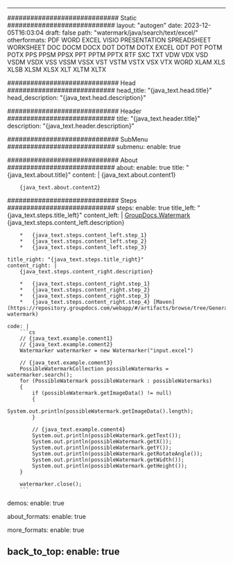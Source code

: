 
---
############################# Static ############################
layout: "autogen"
date: 2023-12-05T16:03:04
draft: false
path: "watermark/java/search/text/excel/"
otherformats: PDF WORD EXCEL VISIO PRESENTATION SPREADSHEET WORKSHEET DOC DOCM DOCX DOT DOTM DOTX EXCEL ODT POT POTM POTX PPS PPSM PPSX PPT PPTM PPTX RTF SXC TXT VDW VDX VSD VSDM VSDX VSS VSSM VSSX VST VSTM VSTX VSX VTX WORD XLAM XLS XLSB XLSM XLSX XLT XLTM XLTX

############################# Head ############################
head_title: "{java_text.head.title}"
head_description: "{java_text.head.description}"

############################# Header ############################
title: "{java_text.header.title}"
description: "{java_text.header.description}"

############################# SubMenu ############################
submenu:
    enable: true

############################# About ############################
about:
    enable: true
    title: "{java_text.about.title}"
    content: |
        {java_text.about.content1}
        
        {java_text.about.content2}

############################# Steps ############################
steps:
    enable: true
    title_left: "{java_text.steps.title_left}"
    content_left: |
        [GroupDocs.Watermark](https://products.groupdocs.com/watermark/java/) {java_text.steps.content_left.description}

        *   {java_text.steps.content_left.step_1}
        *   {java_text.steps.content_left.step_2}
        *   {java_text.steps.content_left.step_3}
        
    title_right: "{java_text.steps.title_right}"
    content_right: |
        {java_text.steps.content_right.description}

        *   {java_text.steps.content_right.step_1}
        *   {java_text.steps.content_right.step_2}
        *   {java_text.steps.content_right.step_3}
        *   {java_text.steps.content_right.step_4} [Maven](https://repository.groupdocs.com/webapp/#/artifacts/browse/tree/General/repo/com/groupdocs/groupdocs-watermark)
        
    code: |
        ```cs
        // {java_text.example.coment1}
        // {java_text.example.coment2}
        Watermarker watermarker = new Watermarker("input.excel")
        
        // {java_text.example.coment3}
        PossibleWatermarkCollection possibleWatermarks = watermarker.search();
        for (PossibleWatermark possibleWatermark : possibleWatermarks)
        {
            if (possibleWatermark.getImageData() != null)
            {
                System.out.println(possibleWatermark.getImageData().length);
            }

            // {java_text.example.coment4}
            System.out.println(possibleWatermark.getText());
            System.out.println(possibleWatermark.getX());
            System.out.println(possibleWatermark.getY());
            System.out.println(possibleWatermark.getRotateAngle());
            System.out.println(possibleWatermark.getWidth());
            System.out.println(possibleWatermark.getHeight());
        }

        watermarker.close();
        ```        

demos:
    enable: true
        

about_formats:
    enable: true


more_formats:
    enable: true


back_to_top:
    enable: true
---